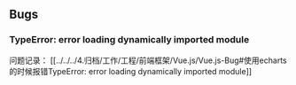 


## Bugs

### TypeError: error loading dynamically imported module

问题记录： [[../../../4.归档/工作/工程/前端框架/Vue.js/Vue.js-Bug#使用echarts的时候报错TypeError: error loading dynamically imported module]]


